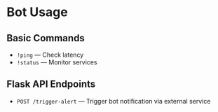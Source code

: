 # Bot Usage

## Basic Commands
- `!ping` — Check latency
- `!status` — Monitor services

## Flask API Endpoints
- `POST /trigger-alert` — Trigger bot notification via external service
